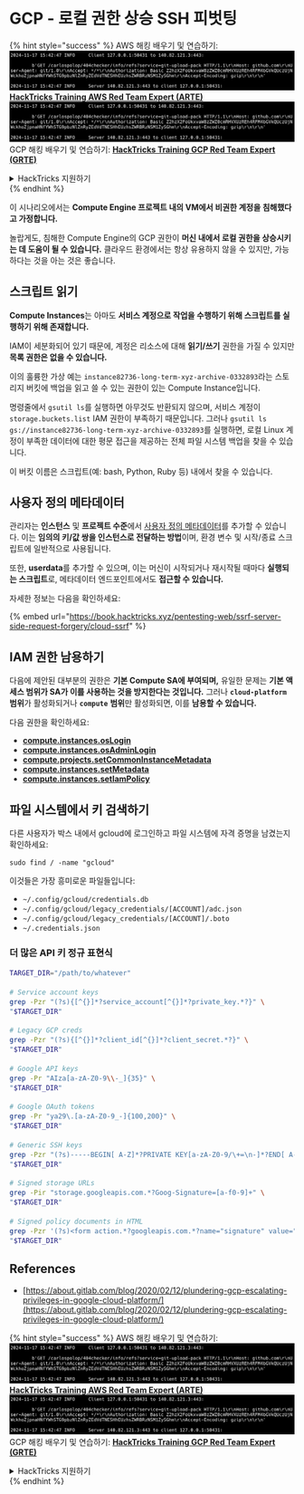 # GCP - 로컬 권한 상승 SSH 피벗팅

{% hint style="success" %}
AWS 해킹 배우기 및 연습하기:<img src="../../../.gitbook/assets/image (1).png" alt="" data-size="line">[**HackTricks Training AWS Red Team Expert (ARTE)**](https://training.hacktricks.xyz/courses/arte)<img src="../../../.gitbook/assets/image (1).png" alt="" data-size="line">\
GCP 해킹 배우기 및 연습하기: <img src="../../../.gitbook/assets/image (2).png" alt="" data-size="line">[**HackTricks Training GCP Red Team Expert (GRTE)**<img src="../../../.gitbook/assets/image (2).png" alt="" data-size="line">](https://training.hacktricks.xyz/courses/grte)

<details>

<summary>HackTricks 지원하기</summary>

* [**구독 계획**](https://github.com/sponsors/carlospolop) 확인하기!
* **💬 [**Discord 그룹**](https://discord.gg/hRep4RUj7f) 또는 [**텔레그램 그룹**](https://t.me/peass)에 참여하거나 **Twitter** 🐦 [**@hacktricks\_live**](https://twitter.com/hacktricks\_live)**를 팔로우하세요.**
* **[**HackTricks**](https://github.com/carlospolop/hacktricks) 및 [**HackTricks Cloud**](https://github.com/carlospolop/hacktricks-cloud) 깃허브 리포지토리에 PR을 제출하여 해킹 팁을 공유하세요.**

</details>
{% endhint %}

이 시나리오에서는 **Compute Engine 프로젝트 내의 VM에서 비권한 계정을 침해했다고 가정합니다.**

놀랍게도, 침해한 Compute Engine의 GCP 권한이 **머신 내에서 로컬 권한을 상승시키는 데 도움이 될 수 있습니다.** 클라우드 환경에서는 항상 유용하지 않을 수 있지만, 가능하다는 것을 아는 것은 좋습니다.

## 스크립트 읽기 <a href="#follow-the-scripts" id="follow-the-scripts"></a>

**Compute Instances**는 아마도 **서비스 계정으로 작업을 수행하기 위해 스크립트를 실행하기 위해 존재합니다.**

IAM이 세분화되어 있기 때문에, 계정은 리소스에 대해 **읽기/쓰기** 권한을 가질 수 있지만 **목록 권한은 없을 수 있습니다.**

이의 훌륭한 가상 예는 `instance82736-long-term-xyz-archive-0332893`라는 스토리지 버킷에 백업을 읽고 쓸 수 있는 권한이 있는 Compute Instance입니다.

명령줄에서 `gsutil ls`를 실행하면 아무것도 반환되지 않으며, 서비스 계정이 `storage.buckets.list` IAM 권한이 부족하기 때문입니다. 그러나 `gsutil ls gs://instance82736-long-term-xyz-archive-0332893`를 실행하면, 로컬 Linux 계정이 부족한 데이터에 대한 평문 접근을 제공하는 전체 파일 시스템 백업을 찾을 수 있습니다.

이 버킷 이름은 스크립트(예: bash, Python, Ruby 등) 내에서 찾을 수 있습니다.

## 사용자 정의 메타데이터

관리자는 **인스턴스** 및 **프로젝트 수준**에서 [사용자 정의 메타데이터](https://cloud.google.com/compute/docs/storing-retrieving-metadata#custom)를 추가할 수 있습니다. 이는 **임의의 키/값 쌍을 인스턴스로 전달하는 방법**이며, 환경 변수 및 시작/종료 스크립트에 일반적으로 사용됩니다.

또한, **userdata**를 추가할 수 있으며, 이는 머신이 시작되거나 재시작될 때마다 **실행되는 스크립트**로, 메타데이터 엔드포인트에서도 **접근할 수 있습니다.**

자세한 정보는 다음을 확인하세요:

{% embed url="https://book.hacktricks.xyz/pentesting-web/ssrf-server-side-request-forgery/cloud-ssrf" %}

## **IAM 권한 남용하기**

다음에 제안된 대부분의 권한은 **기본 Compute SA에 부여되며,** 유일한 문제는 **기본 액세스 범위가 SA가 이를 사용하는 것을 방지한다는 것입니다.** 그러나 **`cloud-platform`** **범위**가 활성화되거나 **`compute`** **범위**만 활성화되면, 이를 **남용할 수 있습니다.**

다음 권한을 확인하세요:

* [**compute.instances.osLogin**](gcp-compute-privesc/#compute.instances.oslogin)
* [**compute.instances.osAdminLogin**](gcp-compute-privesc/#compute.instances.osadminlogin)
* [**compute.projects.setCommonInstanceMetadata**](gcp-compute-privesc/#compute.projects.setcommoninstancemetadata)
* [**compute.instances.setMetadata**](gcp-compute-privesc/#compute.instances.setmetadata)
* [**compute.instances.setIamPolicy**](gcp-compute-privesc/#compute.instances.setiampolicy)

## 파일 시스템에서 키 검색하기

다른 사용자가 박스 내에서 gcloud에 로그인하고 파일 시스템에 자격 증명을 남겼는지 확인하세요:
```
sudo find / -name "gcloud"
```
이것들은 가장 흥미로운 파일들입니다:

* `~/.config/gcloud/credentials.db`
* `~/.config/gcloud/legacy_credentials/[ACCOUNT]/adc.json`
* `~/.config/gcloud/legacy_credentials/[ACCOUNT]/.boto`
* `~/.credentials.json`

### 더 많은 API 키 정규 표현식
```bash
TARGET_DIR="/path/to/whatever"

# Service account keys
grep -Pzr "(?s){[^{}]*?service_account[^{}]*?private_key.*?}" \
"$TARGET_DIR"

# Legacy GCP creds
grep -Pzr "(?s){[^{}]*?client_id[^{}]*?client_secret.*?}" \
"$TARGET_DIR"

# Google API keys
grep -Pr "AIza[a-zA-Z0-9\\-_]{35}" \
"$TARGET_DIR"

# Google OAuth tokens
grep -Pr "ya29\.[a-zA-Z0-9_-]{100,200}" \
"$TARGET_DIR"

# Generic SSH keys
grep -Pzr "(?s)-----BEGIN[ A-Z]*?PRIVATE KEY[a-zA-Z0-9/\+=\n-]*?END[ A-Z]*?PRIVATE KEY-----" \
"$TARGET_DIR"

# Signed storage URLs
grep -Pir "storage.googleapis.com.*?Goog-Signature=[a-f0-9]+" \
"$TARGET_DIR"

# Signed policy documents in HTML
grep -Pzr '(?s)<form action.*?googleapis.com.*?name="signature" value=".*?">' \
"$TARGET_DIR"
```
## References

* [https://about.gitlab.com/blog/2020/02/12/plundering-gcp-escalating-privileges-in-google-cloud-platform/](https://about.gitlab.com/blog/2020/02/12/plundering-gcp-escalating-privileges-in-google-cloud-platform/)

{% hint style="success" %}
AWS 해킹 배우기 및 연습하기:<img src="../../../.gitbook/assets/image (1).png" alt="" data-size="line">[**HackTricks Training AWS Red Team Expert (ARTE)**](https://training.hacktricks.xyz/courses/arte)<img src="../../../.gitbook/assets/image (1).png" alt="" data-size="line">\
GCP 해킹 배우기 및 연습하기: <img src="../../../.gitbook/assets/image (2).png" alt="" data-size="line">[**HackTricks Training GCP Red Team Expert (GRTE)**<img src="../../../.gitbook/assets/image (2).png" alt="" data-size="line">](https://training.hacktricks.xyz/courses/grte)

<details>

<summary>HackTricks 지원하기</summary>

* [**구독 계획**](https://github.com/sponsors/carlospolop) 확인하기!
* **💬 [**Discord 그룹**](https://discord.gg/hRep4RUj7f) 또는 [**텔레그램 그룹**](https://t.me/peass)에 참여하거나 **Twitter** 🐦 [**@hacktricks\_live**](https://twitter.com/hacktricks\_live)**를 팔로우하세요.**
* **[**HackTricks**](https://github.com/carlospolop/hacktricks) 및 [**HackTricks Cloud**](https://github.com/carlospolop/hacktricks-cloud) github 리포지토리에 PR을 제출하여 해킹 트릭을 공유하세요.**

</details>
{% endhint %}
